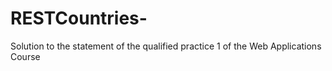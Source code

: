 # RESTCountries-
Solution to the statement of the qualified practice 1 of the Web Applications Course
